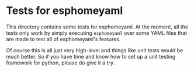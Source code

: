 # Tests for esphomeyaml

This directory contains some tests for esphomeyaml.
At the moment, all the tests only work by simply executing
`esphomeyaml` over some YAML files that are made to test
all of esphomeyaml's features.

Of course this is all just very high-level and things like
unit tests would be much better. So if you have time and know
how to set up a unit testing framework for python, please do
give it a try.
